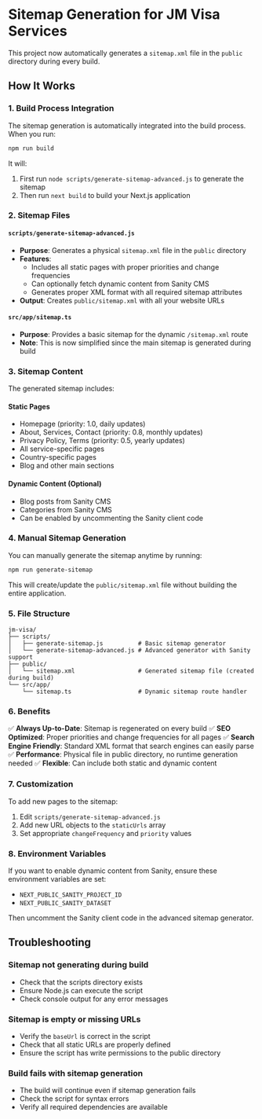 # Sitemap Generation for JM Visa Services

This project now automatically generates a `sitemap.xml` file in the `public` directory during every build.

## How It Works

### 1. Build Process Integration
The sitemap generation is automatically integrated into the build process. When you run:
```bash
npm run build
```

It will:
1. First run `node scripts/generate-sitemap-advanced.js` to generate the sitemap
2. Then run `next build` to build your Next.js application

### 2. Sitemap Files

#### `scripts/generate-sitemap-advanced.js`
- **Purpose**: Generates a physical `sitemap.xml` file in the `public` directory
- **Features**: 
  - Includes all static pages with proper priorities and change frequencies
  - Can optionally fetch dynamic content from Sanity CMS
  - Generates proper XML format with all required sitemap attributes
- **Output**: Creates `public/sitemap.xml` with all your website URLs

#### `src/app/sitemap.ts`
- **Purpose**: Provides a basic sitemap for the dynamic `/sitemap.xml` route
- **Note**: This is now simplified since the main sitemap is generated during build

### 3. Sitemap Content

The generated sitemap includes:

#### Static Pages
- Homepage (priority: 1.0, daily updates)
- About, Services, Contact (priority: 0.8, monthly updates)
- Privacy Policy, Terms (priority: 0.5, yearly updates)
- All service-specific pages
- Country-specific pages
- Blog and other main sections

#### Dynamic Content (Optional)
- Blog posts from Sanity CMS
- Categories from Sanity CMS
- Can be enabled by uncommenting the Sanity client code

### 4. Manual Sitemap Generation

You can manually generate the sitemap anytime by running:
```bash
npm run generate-sitemap
```

This will create/update the `public/sitemap.xml` file without building the entire application.

### 5. File Structure

```
jm-visa/
├── scripts/
│   ├── generate-sitemap.js          # Basic sitemap generator
│   └── generate-sitemap-advanced.js # Advanced generator with Sanity support
├── public/
│   └── sitemap.xml                  # Generated sitemap file (created during build)
└── src/app/
    └── sitemap.ts                   # Dynamic sitemap route handler
```

### 6. Benefits

✅ **Always Up-to-Date**: Sitemap is regenerated on every build
✅ **SEO Optimized**: Proper priorities and change frequencies for all pages
✅ **Search Engine Friendly**: Standard XML format that search engines can easily parse
✅ **Performance**: Physical file in public directory, no runtime generation needed
✅ **Flexible**: Can include both static and dynamic content

### 7. Customization

To add new pages to the sitemap:
1. Edit `scripts/generate-sitemap-advanced.js`
2. Add new URL objects to the `staticUrls` array
3. Set appropriate `changeFrequency` and `priority` values

### 8. Environment Variables

If you want to enable dynamic content from Sanity, ensure these environment variables are set:
- `NEXT_PUBLIC_SANITY_PROJECT_ID`
- `NEXT_PUBLIC_SANITY_DATASET`

Then uncomment the Sanity client code in the advanced sitemap generator.

## Troubleshooting

### Sitemap not generating during build
- Check that the scripts directory exists
- Ensure Node.js can execute the script
- Check console output for any error messages

### Sitemap is empty or missing URLs
- Verify the `baseUrl` is correct in the script
- Check that all static URLs are properly defined
- Ensure the script has write permissions to the public directory

### Build fails with sitemap generation
- The build will continue even if sitemap generation fails
- Check the script for syntax errors
- Verify all required dependencies are available
